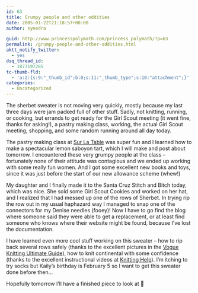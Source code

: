 ```yaml
---
id: 63
title: Grumpy people and other oddities
date: 2005-01-22T21:18:57+00:00
author: synedra

guid: http://www.princesspolymath.com/princess_polymath/?p=63
permalink: /grumpy-people-and-other-oddities.html
aktt_notify_twitter:
  - yes
dsq_thread_id:
  - 1877197285
tc-thumb-fld:
  - 'a:2:{s:9:"_thumb_id";b:0;s:11:"_thumb_type";s:10:"attachment";}'
categories:
  - Uncategorized
---
```

The sherbet sweater is not moving very quickly, mostly because my last three days were jam packed full of other stuff. Sadly, not knitting, running, or cooking, but errands to get ready for the Girl Scout meeting (it went fine, thanks for asking!), a pastry making class, working, the actual Girl Scout meeting, shopping, and some random running around all day today.
  
The pastry making class at [Sur La Table](http://www.surlatable.com) was super fun and I learned how to make a spectacular lemon saboyon tart, which I will make and post about tomorrow. I encountered these very grumpy people at the class &#8211; fortunately none of their attitude was contagious and we ended up working with some really fun women. And I got some excellent new books and toys, since it was just before the start of our new allowance scheme (whew!)
  
My daughter and I finally made it to the Santa Cruz Stitch and Bitch today, which was nice. She sold some Girl Scout Cookies and worked on her hat, and I realized that I had messed up one of the rows of Sherbet. In trying rip the row out in my usual haphazard way I managed to snap one of the connectors for my Denise needles (fooey)! Now I have to go find the blog where someone said they were able to get a replacement, or at least find someone who knows where their website might be found, because I&#8217;ve lost the documentation.
  
I have learned even more cool stuff working on this sweater &#8211; how to rip back several rows safely (thanks to the excellent pictures in the [Vogue Knitting Ultimate Guide](http://www.powells.com/cgi-bin/partner?partner_id=29171&cgi=product&isbn=193154316x)), how to knit continental with some confidence (thanks to the excellent instructional videos at [Knitting Help](http://www.knittinghelp.com)). I&#8217;m itching to try socks but Kaily&#8217;s birthday is February 5 so I want to get this sweater done before then&#8230;
  
Hopefully tomorrow I&#8217;ll have a finished piece to look at 🙂